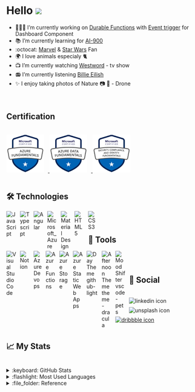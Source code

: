 # Hello <img src="https://media.giphy.com/media/SXyDYS8HSWfaMTmKGJ/giphy.gif" width="40" />

- 🧑🏻‍💻 I’m currently working on [Durable Functions](https://docs.microsoft.com/en-us/azure/azure-functions/durable/durable-functions-overview?tabs=csharp) with [Event trigger](https://docs.microsoft.com/en-us/azure/azure-functions/functions-bindings-event-grid?tabs=in-process%2Cextensionv3&pivots=programming-language-javascript) for Dashboard Component
- :books: I’m currently learning for [AI-900](https://docs.microsoft.com/en-us/learn/certifications/exams/sc-900)
- :octocat: [Marvel](https://www.marvel.com) & [Star Wars](https://www.starwars.com) Fan
- :earth_africa: I love animals especialy 🐈
- :tv: I’m currently watching [Westword](https://www.imdb.com/title/tt0475784/) - tv show
- :radio:  I’m currently listening [Billie Eilish](https://open.spotify.com/artist/6qqNVTkY8uBg9cP3Jd7DAH?autoplay=true) 
- ✨ I enjoy taking photos of Nature 📷 🚁  - Drone

<br />

## Certification
<br />

<a href="https://www.credly.com/badges/a23001ea-99ed-4cc2-a7ff-2697aa59f3a3/public_url" >
<img  src="img/microsoft-certified-azure-fundamentals.png" height="100px" style="padding-right:10px;"/>
</a>

<a href="https://www.credly.com/badges/9b68ab81-a88c-4e87-9574-6d2411fe14fe/public_url" >
<img  src="img/microsoft-certified-azure-data-fundamentals.png" height="100px" style="padding-right:10px;"/>
</a>

<a href="https://www.credly.com/badges/5b94411d-57b1-4679-9126-af3604fcc5cd/public_url" >
<img  src="img/microsoft-certified-security-compliance-and-identity-fundamentals.png" height="100px" style="padding-right:10px;"/>
</a>




<br />
<br />

## :hammer_and_wrench: Technologies

<a href="https://developer.mozilla.org/en-US/docs/Web/JavaScript">
<img align="left" alt="JavaScript" width="26px" src="https://cdn.jsdelivr.net/gh/devicons/devicon/icons/javascript/javascript-original.svg" style="padding-right:10px;" />
</a>

<a href="https://www.typescriptlang.org/">
<img align="left" alt="Typescript" width="26px" src="https://cdn.jsdelivr.net/gh/devicons/devicon/icons/typescript/typescript-plain.svg" style="padding-right:10px;" />
</a>

<a href="https://angular.io/">
<img align="left" alt="Angular" width="26px" src="https://cdn.jsdelivr.net/gh/devicons/devicon/icons/angularjs/angularjs-original.svg" style="padding-right:10px;" />
</a>

<a href="https://azure.microsoft.com/en-gb/">
<img align="left" alt="Microsoft_Azure" width="26px" src="https://upload.wikimedia.org/wikipedia/commons/thumb/f/fa/Microsoft_Azure.svg/1200px-Microsoft_Azure.svg.png" style="padding-right:10px;" />
</a>


<a href="https://material.io/">
<img align="left" alt="Material Design" width="26px" src="https://upload.wikimedia.org/wikipedia/commons/thumb/c/c7/Google_Material_Design_Logo.svg/640px-Google_Material_Design_Logo.svg.png" style="padding-right:10px;" />
</a>                 


<a href="https://developer.mozilla.org/en-US/docs/Web/HTML">
<img align="left" alt="HTML5" width="26px" src="https://cdn.jsdelivr.net/gh/devicons/devicon/icons/html5/html5-original.svg" style="padding-right:10px;" />
</a>

<a href="https://developer.mozilla.org/en-US/docs/Web/CSS">
<img align="left" alt="CSS3" width="26px" src="https://cdn.jsdelivr.net/gh/devicons/devicon/icons/css3/css3-original.svg" style="padding-right:10px;" />
</a>


<br />
<br />


## 🧰 Tools

<a href="https://code.visualstudio.com" >
<img align="left" alt="Visual Studio Code" width="26px" src="https://cdn.jsdelivr.net/gh/devicons/devicon/icons/vscode/vscode-original.svg" style="padding-right:10px;" /> 
</a>


<a href="https://www.notion.so" >
<img align="left" alt="Notion" width="26px" src="https://img.icons8.com/ios/500/notion.png" style="padding-right:10px;" /> 
</a>

<a href="https://azure.microsoft.com/en-us/products/devops/">
<img align="left" alt="Azure Devops" width="22px" src="https://cdn.iconscout.com/icon/free/png-256/azure-devops-3628645-3029870.png" style="padding-right:10px;" />  
</a>

<a href="https://azure.microsoft.com/en-gb/products/functions/">
<img align="left" alt="Azure Functions" width="26px" src="https://ms-azuretools.gallerycdn.vsassets.io/extensions/ms-azuretools/vscode-azurefunctions/1.7.3/1654100688932/Microsoft.VisualStudio.Services.Icons.Default" style="padding-right:10px;" />  
</a>

<a href="https://azure.microsoft.com/en-us/products/category/storage/">
<img align="left" alt="Azure Storage" width="26px" src="https://ms-azuretools.gallerycdn.vsassets.io/extensions/ms-azuretools/vscode-azurestorage/0.15.0/1663278668864/Microsoft.VisualStudio.Services.Icons.Default" style="padding-right:10px;" />  
</a>

<a href="https://azure.microsoft.com/en-gb/products/app-service/static/">
<img align="left" alt="Azure Static Web Apps" width="26px" src="https://res.cloudinary.com/apideck/image/upload/v1594075913/icons/azure-static-web-apps.png" style="padding-right:10px;" />  
</a>

<a href="https://marketplace.visualstudio.com/items?itemName=Hyzeta.vscode-theme-github-light">
<img align="left" alt="Day Theme github-light" width="30px" src="https://hyzeta.gallerycdn.vsassets.io/extensions/hyzeta/vscode-theme-github-light/7.14.2/1593077558740/Microsoft.VisualStudio.Services.Icons.Default" style="padding-right:10px;" />  
</a>

<a href="https://marketplace.visualstudio.com/items?itemName=dracula-theme.theme-dracula">
 <img align="left" alt="Afternoon Theme theme-dracula " width="26px" src="https://dracula-theme.gallerycdn.vsassets.io/extensions/dracula-theme/theme-dracula/2.24.2/1647816441582/Microsoft.VisualStudio.Services.Icons.Default" style="padding-right:10px;" />  
</a>

<a href="https://marketplace.visualstudio.com/items?itemName=tonybaloney.vscode-pets">
<img align="left" alt="Mood Shifter vscode-pets" width="26px" src="https://tonybaloney.gallerycdn.vsassets.io/extensions/tonybaloney/vscode-pets/1.10.0/1645479155942/Microsoft.VisualStudio.Services.Icons.Default" style="padding-right:10px;" />  
</a>


<br />
<br />

## :iphone: Social

<br />

<a href="https://www.linkedin.com/in/tom-kotlar-ab15b1198">
<img align="left" src="https://cdn.icon-icons.com/icons2/2428/PNG/512/linkedin_black_logo_icon_147114.png" 
title="linkedin icon" alt="linkedin icon" height="25px" style="padding-right:10px;"/>
</a>

<a href="https://unsplash.com/@90angle" >
<img align="left" src="https://cdn-icons-png.flaticon.com/512/5968/5968743.png"  title="unsplash icon" alt="unsplash icon" height="25px" style="padding-right:10px;"/>
</a>

<a href="https://dribbble.com/tomkotlar" align="left">
<img  src="https://cdn-icons-png.flaticon.com/512/87/87400.png"  title="dribbble icon" alt="dribbble icon" height="25px"style="padding-right:10px;"/>
</a>

<br />
<br />

## :chart_with_upwards_trend: My Stats

<br />


<details>
  <summary> :keyboard: GitHub Stats</summary>

  <img align="left" alt="Tom's GitHub Stats" src="http://github-readme-streak-stats.herokuapp.com?user=tom-kotlar&theme=dracula&hide_border=true&date_format=j%20M%5B%20Y%5D" />

</details>

<details>
  <summary> :flashlight: Most Used Languages</summary>

  <img align="left" alt="top-langs" src="https://github-readme-stats.vercel.app/api/top-langs/?username=tom-kotlar&layout=compact&theme=dracula"  />

</details>

<details>
  <summary> :file_folder: Reference</summary>

  - [Gifs](https://media.giphy.com/)
  - [Icons](https://devicon.dev)
  - [GitHub Readme Stats](https://github.com/anuraghazra/github-readme-stats)
  - [Github Readme Streak Stats](https://github.com/DenverCoder1/github-readme-streak-stats)
  

</details>



